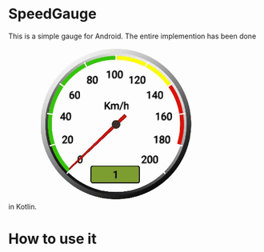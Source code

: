 # SpeedGauge
This is a simple gauge for Android. The entire implemention has been done in Kotlin.
<img src="/gauge2.gif"/>
# How to use it


